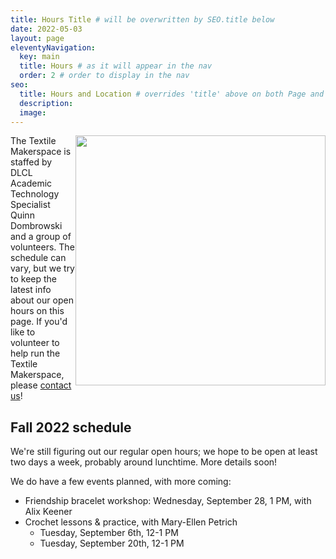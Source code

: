 ```yaml
---
title: Hours Title # will be overwritten by SEO.title below
date: 2022-05-03
layout: page
eleventyNavigation:
  key: main
  title: Hours # as it will appear in the nav
  order: 2 # order to display in the nav
seo:
  title: Hours and Location # overrides 'title' above on both Page and META
  description:
  image:
---
```


<img src="/assets/images/friendship_bracelets.jpg" style="float:right;" width="400px">


The Textile Makerspace is staffed by DLCL Academic Technology Specialist Quinn Dombrowski and a group of volunteers. The schedule can vary, but we try to keep the latest info about our open hours on this page. If you'd like to volunteer to help run the Textile Makerspace, please [contact us](contact)!

## Fall 2022 schedule

We're still figuring out our regular open hours; we hope to be open at least two days a week, probably around lunchtime. More details soon! 

We do have a few events planned, with more coming:

- Friendship bracelet workshop: Wednesday, September 28, 1 PM, with Alix Keener
- Crochet lessons & practice, with Mary-Ellen Petrich
  - Tuesday, September 6th, 12-1 PM
  - Tuesday, September 20th, 12-1 PM